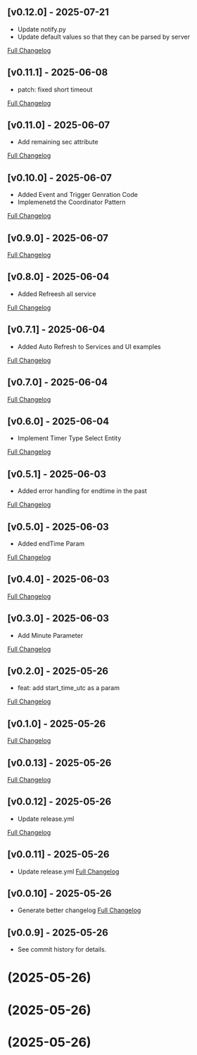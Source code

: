 ## [v0.12.0] - 2025-07-21

- Update notify.py
- Update default values so that they can be parsed by server

[Full Changelog](https://github.com/stquinn/home-assistant-timerly/compare/v0.11.1...v0.12.0)

## [v0.11.1] - 2025-06-08

- patch: fixed short timeout

[Full Changelog](https://github.com/stquinn/home-assistant-timerly/compare/v0.11.0...v0.11.1)

## [v0.11.0] - 2025-06-07

- Add remaining sec attribute

[Full Changelog](https://github.com/stquinn/home-assistant-timerly/compare/v0.10.0...v0.11.0)

## [v0.10.0] - 2025-06-07

- Added Event and Trigger Genration Code
- Implemenetd the Coordinator Pattern

[Full Changelog](https://github.com/stquinn/home-assistant-timerly/compare/v0.9.0...v0.10.0)

## [v0.9.0] - 2025-06-07



[Full Changelog](https://github.com/stquinn/home-assistant-timerly/compare/v0.8.0...v0.9.0)

## [v0.8.0] - 2025-06-04

- Added Refreesh all service

[Full Changelog](https://github.com/stquinn/home-assistant-timerly/compare/v0.7.1...v0.8.0)

## [v0.7.1] - 2025-06-04

- Added Auto Refresh to Services and UI examples

[Full Changelog](https://github.com/stquinn/home-assistant-timerly/compare/v0.7.0...v0.7.1)

## [v0.7.0] - 2025-06-04



[Full Changelog](https://github.com/stquinn/home-assistant-timerly/compare/v0.6.0...v0.7.0)

## [v0.6.0] - 2025-06-04

- Implement Timer Type Select Entity

[Full Changelog](https://github.com/stquinn/home-assistant-timerly/compare/v0.5.1...v0.6.0)

## [v0.5.1] - 2025-06-03

- Added error handling for endtime in the past

[Full Changelog](https://github.com/stquinn/home-assistant-timerly/compare/v0.5.0...v0.5.1)

## [v0.5.0] - 2025-06-03

- Added endTime Param

[Full Changelog](https://github.com/stquinn/home-assistant-timerly/compare/v0.4.0...v0.5.0)

## [v0.4.0] - 2025-06-03



[Full Changelog](https://github.com/stquinn/home-assistant-timerly/compare/v0.3.0...v0.4.0)

## [v0.3.0] - 2025-06-03

- Add Minute Parameter

[Full Changelog](https://github.com/stquinn/home-assistant-timerly/compare/v0.2.0...v0.3.0)

## [v0.2.0] - 2025-05-26

- feat: add start_time_utc as a param

[Full Changelog](https://github.com/stquinn/home-assistant-timerly/compare/v0.1.0...v0.2.0)

## [v0.1.0] - 2025-05-26



[Full Changelog](https://github.com/stquinn/home-assistant-timerly/compare/v0.0.13...v0.1.0)

## [v0.0.13] - 2025-05-26



[Full Changelog](https://github.com/stquinn/home-assistant-timerly/compare/v0.0.12...v0.0.13)

## [v0.0.12] - 2025-05-26

- Update release.yml

[Full Changelog](https://github.com/stquinn/home-assistant-timerly/compare/v0.0.11...v0.0.12)

## [v0.0.11] - 2025-05-26

- Update release.yml
[Full Changelog](https://github.com/stquinn/home-assistant-timerly/compare/v0.0.10...v0.0.11)

## [v0.0.10] - 2025-05-26

- Generate better changelog
[Full Changelog](https://github.com/stquinn/home-assistant-timerly/compare/v0.0.9...v0.0.10)

## [v0.0.9] - 2025-05-26

- See commit history for details.

#  (2025-05-26)



#  (2025-05-26)



#  (2025-05-26)




